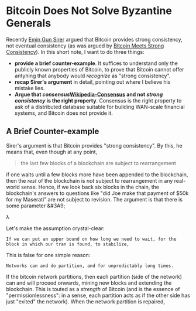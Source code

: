 
# Bitcoin Does Not Solve Byzantine Generals

Recently [Emin Gun Sirer][Sirer2016] argued that Bitcoin provides
strong consistency, not eventual consistency (as was argued by
[Bitcoin Meets Strong Consistency][DeckerSeidelWattenhofer2014]).  In
this short note, I want to do three things:  
* **provide a brief counter-example**.  It suffices to understand only
  the publicly known properties of Bitcoin, to prove that Bitcoin
  cannot offer antyhing that anybody would _recognize_ as "strong consistency".  
* **recap Sirer's argument** in detail, pointing out where I believe his
  mistake lies.  
* **Argue that _consensus_[Wikipedia-Consensus] and not _strong
consistency_ is the right property**.  Consensus is the right property
to ask of a distributed database suitable for building WAN-scale
financial systems, and Bitcoin does not provide it.

## A Brief Counter-example

Sirer's argument is that Bitcoin provides "strong consistency".  By
this, he means that, even though at any point,  

>the last few blocks of a blockchain are subject to rearrangement  

if one waits until a few blocks more have been appended to the
blockchain, then the _rest_ of the blockchain is _not_ subject to
rearrangement in any real-world sense.  Hence, if we look back six
blocks in the chain, the blockchain's answers to questions like "did
Joe make that payment of $50k for my Maserati" are not subject to
revision.  The argument is that there is some parameter &#3A9;

&#955;

Let's make the assumption crystal-clear:

    If we can put an upper bound on how long we need to wait, for the
    block in which our tran is found, to stabilize, 

This is false for one simple reason:

    Networks can and do partition, and for unpredictably long times.

If the bitcoin network partitions, then each partition (side of the
network) can and will proceed onwards, mining new blocks and extending
the blockchain.  This is touted as a _strength_ of Bitcoin (and is the
essence of "permissionlessness": in a sense, each partition acts as if
the other side has just "exited" the network).  When the network
partition is repaired, 




[Sirer2016]:
http://hackingdistributed.com/2016/03/01/bitcoin-guarantees-strong-not-eventual-consistency/
[DeckerSeidelWattenhofer2014]: http://arxiv.org/pdf/1412.7935.pdf
[Wikipedia-Consensus]:
https://en.wikipedia.org/wiki/Consensus_(computer_science)
